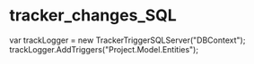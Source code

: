 # tracker_changes_SQL

var trackLogger = new TrackerTriggerSQLServer("DBContext");
trackLogger.AddTriggers("Project.Model.Entities");
